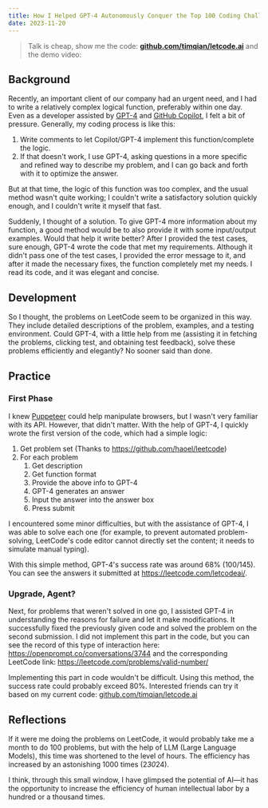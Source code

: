 ```yaml
---
title: How I Helped GPT-4 Autonomously Conquer the Top 100 Coding Challenges on LeetCode!
date: 2023-11-20
---
```


> Talk is cheap, show me the code: **[github.com/timqian/letcode.ai](https://github.com/timqian/letcode.ai)** and the demo video:


## Background

Recently, an important client of our company had an urgent need, and I had to write a relatively complex logical function, preferably within one day. Even as a developer assisted by [GPT-4](https://openai.com/gpt-4) and [GitHub Copilot](https://github.com/features/copilot), I felt a bit of pressure. Generally, my coding process is like this:

1. Write comments to let Copilot/GPT-4 implement this function/complete the logic.
2. If that doesn't work, I use GPT-4, asking questions in a more specific and refined way to describe my problem, and I can go back and forth with it to optimize the answer.

But at that time, the logic of this function was too complex, and the usual method wasn't quite working; I couldn't write a satisfactory solution quickly enough, and I couldn't write it myself that fast.

Suddenly, I thought of a solution. To give GPT-4 more information about my function, a good method would be to also provide it with some input/output examples. Would that help it write better? After I provided the test cases, sure enough, GPT-4 wrote the code that met my requirements. Although it didn't pass one of the test cases, I provided the error message to it, and after it made the necessary fixes, the function completely met my needs. I read its code, and it was elegant and concise.

## Development

So I thought, the problems on LeetCode seem to be organized in this way. They include detailed descriptions of the problem, examples, and a testing environment. Could GPT-4, with a little help from me (assisting it in fetching the problems, clicking test, and obtaining test feedback), solve these problems efficiently and elegantly? No sooner said than done.

## Practice

### First Phase

I knew [Puppeteer](https://github.com/puppeteer/puppeteer) could help manipulate browsers, but I wasn't very familiar with its API. However, that didn't matter. With the help of GPT-4, I quickly wrote the first version of the code, which had a simple logic:

1. Get problem set (Thanks to https://github.com/haoel/leetcode)
2. For each problem
    1. Get description
    2. Get function format
    3. Provide the above info to GPT-4
    4. GPT-4 generates an answer
    5. Input the answer into the answer box
    6. Press submit

I encountered some minor difficulties, but with the assistance of GPT-4, I was able to solve each one (for example, to prevent automated problem-solving, LeetCode's code editor cannot directly set the content; it needs to simulate manual typing).

With this simple method, GPT-4's success rate was around 68% (100/145). You can see the answers it submitted at https://leetcode.com/letcodeai/.

### Upgrade, Agent?

Next, for problems that weren't solved in one go, I assisted GPT-4 in understanding the reasons for failure and let it make modifications. It successfully fixed the previously given code and solved the problem on the second submission. I did not implement this part in the code, but you can see the record of this type of interaction here: https://openprompt.co/conversations/3744 and the corresponding LeetCode link: https://leetcode.com/problems/valid-number/

Implementing this part in code wouldn't be difficult. Using this method, the success rate could probably exceed 80%. Interested friends can try it based on my current code: [github.com/timqian/letcode.ai](https://github.com/timqian/letcode.ai)

## Reflections

If it were me doing the problems on LeetCode, it would probably take me a month to do 100 problems, but with the help of LLM (Large Language Models), this time was shortened to the level of hours. The efficiency has increased by an astonishing 1000 times (2*30*24).

I think, through this small window, I have glimpsed the potential of AI—it has the opportunity to increase the efficiency of human intellectual labor by a hundred or a thousand times.
